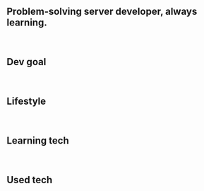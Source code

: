## Problem-solving server developer, always learning.
<br/>
<h2>Dev goal</h2>
<br/>
<h2>Lifestyle</h2>
<br/>
<h2>Learning tech</h2>
<br/>
<h2>Used tech</h2>
<br/>